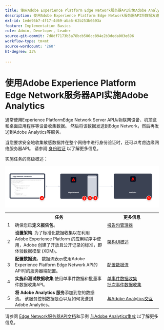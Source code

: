 ```yaml
---
title: 使用Adobe Experience Platform Edge Network服务器API实施Adobe Analytics
description: 使用Adobe Experience Platform Edge Network服务器API将数据发送到Adobe Analytics。
exl-id: 1ede95b7-4f17-4d69-aba6-62b253b6693a
feature: Implementation Basics
role: Admin, Developer, Leader
source-git-commit: 7d8df7173b3a78bcb506cc894e2b3deda003e696
workflow-type: tm+mt
source-wordcount: '260'
ht-degree: 33%

---
```


# 使用Adobe Experience Platform Edge Network服务器API实施Adobe Analytics

通常使用Experience PlatformEdge Network Server API从物联网设备、机顶盒和桌面应用程序等设备收集数据。 然后将该数据发送到Edge Network，然后再发送到Adobe Analytics等服务。

当您要求安全地收集敏感数据并在整个网络中进行身份验证时，还可以考虑边缘网络服务器API。 请参阅 [身份验证](https://experienceleague.adobe.com/docs/experience-platform/edge-network-server-api/authentication.html?lang=en) 以了解更多信息。

实施任务的高级概述：

![使用 Analytics 扩展工作流的 Adobe Analytics](../../assets/edge-network-server-api.png)

<table style="width:100%">

<tr>
<th style="width:5%"></th><th style="width:60%"><b>任务</b></th><th style="width:35%"><b>更多信息</b></th>
</tr>

<tr>
<td>1</td>
<td>确保您已<b>定义报告包</b>。</td>
<td><a href="../../../admin/admin/c-manage-report-suites/report-suites-admin.md">报告包管理器</a></td>
</tr>

<tr>
<td>2</td>
<td><b>设置架构</b>. 为了标准化数据收集以在利用 Adobe Experience Platform 的应用程序中使用，Adobe 创建了开放且公开记录的标准，即体验数据模型 (XDM)。</td>
<td><a href="https://experienceleague.adobe.com/docs/experience-platform/xdm/ui/overview.html?lang=zh-Hans">架构UI概述</a></td>
</tr>

<tr>
<td>3</td>
<td><b>配置数据流</b>。 数据流表示使用Adobe Experience Platform Edge Network API的API时的服务器端配置。</td>
<td><a href="https://experienceleague.adobe.com/docs/experience-platform/datastreams/configure.html?lang=zh-Hans">配置数据流<a></td> 
</tr>

<tr>
<td>4</td>
<td><b>实施和测试数据收集</b> 使用单事件数据和批量事件数据收集API。</td>
<td><a href="https://experienceleague.adobe.com/docs/experience-platform/edge-network-server-api/data-collection/interactive-data-collection.html?lang=en">单事件数据收集</a><br/><a href="https://experienceleague.adobe.com/docs/experience-platform/edge-network-server-api/data-collection/non-interactive-data-collection.html?lang=en">批次事件数据收集</a>
</tr>

<td>5</td>
<td><b>将 Adobe Analytics 服务</b>添加到您的数据流。 该服务控制数据是否以及如何发送到 Adobe Analytics。</td>
<td><a href="https://experienceleague.adobe.com/docs/experience-platform/edge-network-server-api/interacting-other-adobe-solutions/interacting-adobe-analytics.html?lang=ens">与Adobe Analytics交互</a></td>
</tr>


</table>

请参阅 [Edge Network服务器API文档](https://experienceleague.adobe.com/docs/experience-platform/edge-network-server-api/overview.html?lang=zh-Hans)和示例 [与Adobe Analytics集成](https://experienceleague.adobe.com/docs/experience-platform/edge-network-server-api/interacting-other-adobe-solutions/interacting-adobe-analytics.html?lang=zh-Hans) 以了解更多信息。

